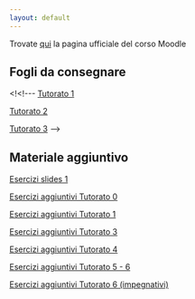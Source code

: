```yaml
---
layout: default
---
```


Trovate [qui](https://didatticaonline.unitn.it/dol/course/view.php?id=34710) la pagina ufficiale del corso Moodle
## Fogli da consegnare
<!<!---
 [Tutorato 1](tutorato-informatica-01.pdf)
 
 [Tutorato 2](tutorato-informatica-02.pdf)
 
 [Tutorato 3](tutorato-informatica-03.pdf)
-->
## Materiale aggiuntivo
 [Esercizi slides 1](Esercizi_slides.pdf)
 
 [Esercizi aggiuntivi Tutorato 0](Esercizi_aggiuntivi_0.pdf)
 
 [Esercizi aggiuntivi Tutorato 1](Esercizi_aggiuntivi_1.pdf)
 
 [Esercizi aggiuntivi Tutorato 3](Esercizi_aggiuntivi_3.pdf)
 
 [Esercizi aggiuntivi Tutorato 4](Esercizi_aggiuntivi_4.pdf)

 [Esercizi aggiuntivi Tutorato 5 - 6](Esercizi_aggiuntivi_informatica_settimane_5__6.pdf)
 
 [Esercizi aggiuntivi Tutorato 6 (impegnativi)](Esercizi_aggiuntivi_6.pdf)
